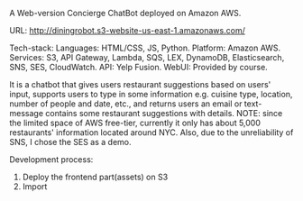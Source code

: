 A Web-version Concierge ChatBot deployed on Amazon AWS.

URL: http://diningrobot.s3-website-us-east-1.amazonaws.com/

Tech-stack:
Languages: HTML/CSS, JS, Python.
Platform: Amazon AWS.
Services: S3, API Gateway, Lambda, SQS, LEX, DynamoDB, Elasticsearch, SNS, SES, CloudWatch.
API: Yelp Fusion.
WebUI: Provided by course.

It is a chatbot that gives users restaurant suggestions based on users' input,  supports users to type in some information e.g. cuisine type, location, number of people and date, etc., and returns users an email or text-message contains some restaurant suggestions with details.
NOTE: since the limited space of AWS free-tier, currently it only has about 5,000 restaurants' information located around NYC. Also, due to the unreliability of SNS, I chose the SES as a demo.

Development process:
1. Deploy the frontend part(assets) on S3
2. Import 
